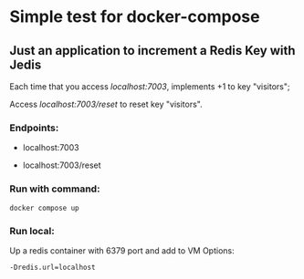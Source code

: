 # Simple test for docker-compose

## Just an application to increment a Redis Key with Jedis
Each time that you access *localhost:7003*, implements +1 to key "visitors";

Access *localhost:7003/reset* to reset key "visitors".

### Endpoints:
- localhost:7003

- localhost:7003/reset

### Run with command:
    docker compose up

### Run local:

Up a redis container with 6379 port and add to VM Options:

    -Dredis.url=localhost
